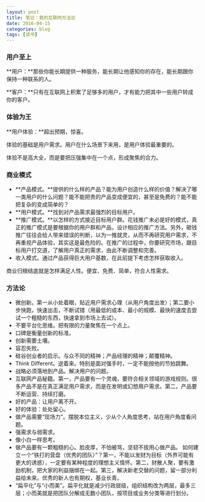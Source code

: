 ```yaml
---
layout: post
title: 笔记：我的互联网方法论
date: 2016-04-15
categories: blog
tags: [读书]
---
```



### 用户至上

**用户：**那些你能长期提供一种服务，能长期让他感知你的存在，能长期跟你保持一种联系的人。

**客户：**只有在互联网上积累了足够多的用户，才有能力把其中一些用户转成你的客户。


### 体验为王

**用户体验：**超出预期，惊喜。

体验的基础是用户需求。用户在什么场景下来用，是用户体验最重要的。

体验不是高大全，而是要把压强集中在一个点，形成聚焦的合力。

### 商业模式

* **产品模式。**提供的什么样的产品？能为用户创造什么样的价值？解决了哪一类用户的什么问题？能不能把贵的产品变成便宜的，甚至是免费的？能不能把复杂的变成简单的？
* **用户模式。**找到对产品需求最强烈的目标用户。
* **推广模式。**以怎样的方式接近目标用户群。花钱推广未必是好的模式，真正的推广模式是要根据你的用户群和产品，设计相应的推广方法。另外，砸钱推广往往会给人带来错误的判断，以为一推就灵，从而不再研究用户需求，不再重视产品体验，其实这是最危险的。在推广的过程中，你要研究市场，跟目标用户打交道，了解用户真正的需求，由此不断调整和完善。
* 收入模式。通过产品获得巨大用户基数，在此前提下考虑怎样获取收入。

商业归根结底就是怎样满足人性。便宜、免费、简单，符合人性需求。

### 方法论

* 微创新。第一从小处着眼，贴近用户需求心理（从用户角度出发）；第二要小步快跑，快速出击，不断试错（用最低的成本、最小的规模、最快的速度去尝试一个粗糙的东西，快速拿到市场上去试）。
* 不要平台化思维。把有限的力量聚焦在一个点上。
* 口碑是衡量创新的标准。
* 创新需要土壤。
* 容忍失败。
* 硅谷创业者的启示。与众不同的精神；产品经理的精神；颠覆精神。
* Think Different。逆着来。特别是面对强手时，一定不能按他的节拍跳舞。
* 战略必须落地到产品。解决用户的问题。
* 互联网产品秘籍。第一，产品要有一个灵魂，要符合相关领域的游戏规则。很多产品不是在真正满足用户需求，而是在发明或幻想用户需求。第二，产品要不断运营、持续打磨。
* 好的产品：让用户离不开。
* 好的体验：处处留心。
* 做产品需要“现场力”。摆脱本位主义，少从个人角度思考，站在用户角度看问题。
* 强需求与弱需求。
* 像小白一样思考。
* 做产品要有一颗粗糙的心。脸皮厚，不怕被骂，坚韧不拔用心做产品。
如何建立一个“铁打的营盘（优秀的团队）”？第一，不能以发财为目标（外界可能有更大的诱惑），一定要有某种程度的理想主义情怀。第二，财散人聚，要有激励机制，把大家的利益捆绑在一起。第三，解决新老交替的问题，留一部分利益给未来。优秀的新人也有期权，基业长青。
* “扁平化”与“小而美”。扁平化就是减少行政层级，组织结构改为两层，最多三层；小而美就是把团队分解成无数小团队，按项目或业务分类等进行划分。